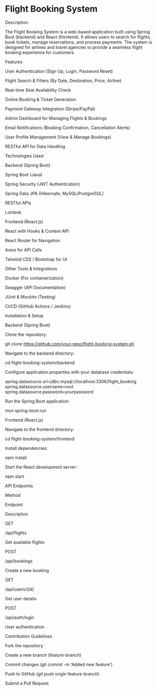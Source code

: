 # Flight Booking System

Description

The Flight Booking System is a web-based application built using Spring Boot (backend) and React (frontend). It allows users to search for flights, book tickets, manage reservations, and process payments. The system is designed for airlines and travel agencies to provide a seamless flight booking experience for customers.

Features

User Authentication (Sign Up, Login, Password Reset)

Flight Search & Filters (By Date, Destination, Price, Airline)

Real-time Seat Availability Check

Online Booking & Ticket Generation

Payment Gateway Integration (Stripe/PayPal)

Admin Dashboard for Managing Flights & Bookings

Email Notifications (Booking Confirmation, Cancellation Alerts)

User Profile Management (View & Manage Bookings)

RESTful API for Data Handling

Technologies Used

Backend (Spring Boot)

Spring Boot (Java)

Spring Security (JWT Authentication)

Spring Data JPA (Hibernate, MySQL/PostgreSQL)

RESTful APIs

Lombok

Frontend (React.js)

React with Hooks & Context API

React Router for Navigation

Axios for API Calls

Tailwind CSS / Bootstrap for UI

Other Tools & Integrations

Docker (For containerization)

Swagger (API Documentation)

JUnit & Mockito (Testing)

CI/CD (GitHub Actions / Jenkins)

Installation & Setup

Backend (Spring Boot)

Clone the repository:

git clone https://github.com/your-repo/flight-booking-system.git

Navigate to the backend directory:

cd flight-booking-system/backend

Configure application.properties with your database credentials:

spring.datasource.url=jdbc:mysql://localhost:3306/flight_booking
spring.datasource.username=root
spring.datasource.password=yourpassword

Run the Spring Boot application:

mvn spring-boot:run

Frontend (React.js)

Navigate to the frontend directory:

cd flight-booking-system/frontend

Install dependencies:

npm install

Start the React development server:

npm start

API Endpoints

Method

Endpoint

Description

GET

/api/flights

Get available flights

POST

/api/bookings

Create a new booking

GET

/api/users/{id}

Get user details

POST

/api/auth/login

User authentication

Contribution Guidelines

Fork the repository

Create a new branch (feature-branch)

Commit changes (git commit -m 'Added new feature')

Push to GitHub (git push origin feature-branch)

Submit a Pull Request




